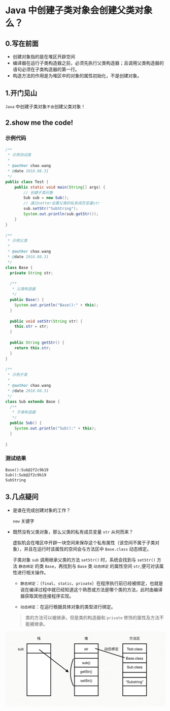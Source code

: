 # Java 中创建子类对象会创建父类对象么？
## 0.写在前面
- 创建对象指的是在堆区开辟空间
- 编译器在运行子类构造器之前，必须先执行父类构造器；且调用父类构造器的语句必须在子类构造器的第一行。
- 构造方法的作用是为堆区中的对象的属性初始化，不是创建对象。

## 1.开门见山
 `Java` 中创建子类对象`不会`创建父类对象！

## 2.show me the code!

### 示例代码
```java
/**
 * 示例测试类
 *
 * @author chao.wang
 * @date 2018.08.31
 */
public class Test {
    public static void main(String[] args) {
        // 创建子类对象
        Sub sub = new Sub();
        // 通过setter设置父类的私有成员变量str
        sub.setStr("SubString");
        System.out.println(sub.getStr());
    }
}

/**
 * 示例父类
 *
 * @author chao.wang
 * @date 2018.08.31
 */
class Base {
  private String str;

  /**
   * 父类构造器
   */
  public Base() {
    System.out.println("Base():" + this);
  }

  public void setStr(String str) {
    this.str = str;
  }

  public String getStr() {
    return this.str;
  }
}

/**
 * 示例子类
 *
 * @author chao.wang
 * @date 2018.08.31
 */
class Sub extends Base {
  /**
   * 子类构造器
   */
  public Sub() {
    System.out.println("Sub():" + this);
  }

}

```
### 测试结果

```
Base():Sub@2f2c9b19
Sub():Sub@2f2c9b19
SubString
```

## 3.几点疑问
- 是谁在完成创建对象的工作？
 
    `new` 关键字

- 既然没有父类对象，那么父类的私有成员变量 `str` 从何而来？

    虚拟机会在堆区中开辟一块空间来保存这个私有属性（该空间不属于子类对象），并且在运行时该属性的空间会与方法区中 `Base.class` 动态绑定。
    
    子类对象 `sub` 调用继承父类的方法 `setStr()` 时，系统会找到与 `setStr()` 方法 `静态绑定` 的类 `Base`，再找到与 `Base` 类 `动态绑定` 的属性空间 `str`,便可对该属性进行相关操作。
    
    - `静态绑定`：（`final`、`static`、`private`）在程序执行前已经被绑定，也就是说在编译过程中就已经知道这个熟悉或方法是哪个类的方法，此时由编译器获取其他连接程序实现。
    
    - `动态绑定`：在运行根据具体对象的类型进行绑定。
    
    > 类的方法可以被继承，但是类的构造器和 `private` 修饰的属性及方法不能被继承。
    
![内存图](../../../../static/base/extends_01)

